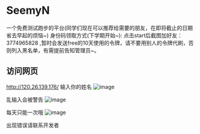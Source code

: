 # SeemyN
一个免费测试跑步的平台(同学们现在可以推荐给需要的朋友，在即将截止的日期省去早起的烦恼~)
身份码领取方式(下学期开始~):
点击start后截图加好友：3774965828 ,暂时会发送free的10天使用的令牌，请不要用别人的令牌代刷，否则列入黑名单，有需提前告知管理员~。
## 访问网页

http://120.26.139.176/
输入你的姓名
![image](https://github.com/1nyg/SeemyN/assets/127033061/c26943f4-edce-4c98-8fac-f9819e08db30)

乱输入会被警告
![image](https://github.com/1nyg/SeemyN/assets/127033061/d88c2713-9343-457a-95a0-415946288640)


每天只能一次哦
![image](https://github.com/1nyg/SeemyN/assets/127033061/afecd931-af78-49dd-9cd2-af756dab16bc)

出现错误请联系开发者
